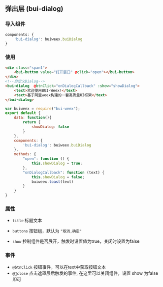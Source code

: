 ## 弹出层 (bui-dialog)

### 导入组件

```javascript
components: {
    'bui-dialog': buiweex.buiDialog
}

```

### 使用

```html
<div class="span1">
    <bui-button value="打开窗口" @click="open"></bui-button>
</div>
<!--自定义Dialog-->
<bui-dialog  @btnClick="onDialogCallback" :show="showDialog">
    <text>欢迎使用BUI-Weex!</text>
    <text>基于阿里weex构建的一套高质量UI框架</text>
</bui-dialog>

```

```javascript
var buiweex = require("bui-weex");
export default {
    data: function(){
        return {
        	showDialog: false
        }
    },
    components: {
        'bui-dialog': buiweex.buiDialog
    },
    methods: {
        "open": function () {
            this.showDialog = true;
        },
        "onDialogCallback": function (text) {
            this.showDialog = false;
            buiweex.toast(text)
        }
    }
}

```


### 属性

* `title` 标题文本

* `buttons` 按钮组，默认为 `"取消,确定"`

* `show` 控制组件是否展开，触发时设置值为true，关闭时设置为false

### 事件

* `@btnClick` 按钮事件，可以在text中获取按钮文本
* `@close` 点击遮罩层后触发的事件, 在这里可以关闭组件，设置 show 为false即可
